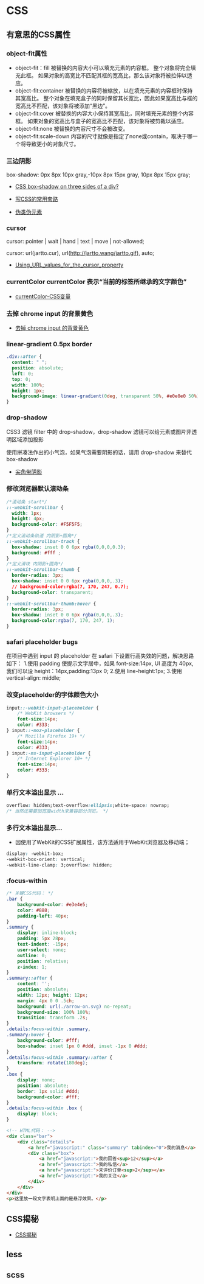# CSS

## 有意思的CSS属性

### object-fit属性

- object-fit：fill
被替换的内容大小可以填充元素的内容框。 整个对象将完全填充此框。 如果对象的高宽比不匹配其框的宽高比，那么该对象将被拉伸以适应。
- object-fit:container
被替换的内容将被缩放，以在填充元素的内容框时保持其宽高比。 整个对象在填充盒子的同时保留其长宽比，因此如果宽高比与框的宽高比不匹配，该对象将被添加“黑边”。
- object-fit:cover
被替换的内容大小保持其宽高比，同时填充元素的整个内容框。 如果对象的宽高比与盒子的宽高比不匹配，该对象将被剪裁以适应。
- object-fit:none
被替换的内容尺寸不会被改变。
- object-fit:scale-down
内容的尺寸就像是指定了none或contain，取决于哪一个将导致更小的对象尺寸。

### 三边阴影

box-shadow: 0px 8px 10px gray,-10px 8px 15px gray, 10px 8px 15px gray;

- [CSS box-shadow on three sides of a div? ](https://stackoverflow.com/questions/8738768/css-box-shadow-on-three-sides-of-a-div)

- [写CSS的常用套路](https://juejin.cn/post/6844904033405108232)

- [伪类伪元素](https://segmentfault.com/a/1190000007180315)

### cursor

cursor: pointer | wait | hand | text | move | not-allowed;

cursor: url(jartto.cur), url(http://jartto.wang/jartto.gif), auto;

- [Using_URL_values_for_the_cursor_property](https://developer.mozilla.org/en-US/docs/Web/CSS/CSS_Basic_User_Interface/Using_URL_values_for_the_cursor_property)

### currentColor currentColor 表示“当前的标签所继承的文字颜色”

- [currentColor-CSS变量](https://www.zhangxinxu.com/wordpress/2014/10/currentcolor-css3-powerful-css-keyword/)

### 去掉 chrome input 的背景黄色

- [去掉 chrome input 的背景黄色](https://stackoverflow.com/questions/2781549/removing-input-background-colour-for-chrome-autocomplete)

### linear-gradient 0.5px border

```css
.div::after {
  content: " ";
  position: absolute;
  left: 0;
  top: 0;
  width: 100%;
  height: 1px;
  background-image: linear-gradient(0deg, transparent 50%, #e0e0e0 50%);
}
```

### drop-shadow

CSS3 滤镜 filter 中的 drop-shadow，drop-shadow 滤镜可以给元素或图片非透明区域添加投影

使用拼凑法作出的小气泡，如果气泡需要阴影的话，请用 drop-shadow 来替代 box-shadow

- [尖角带阴影](https://www.zhangxinxu.com/wordpress/2016/05/css3-filter-drop-shadow-vs-box-shadow/)

### 修改浏览器默认滚动条

```css
/*滚动条 start*/
::-webkit-scrollbar {
  width: 1px;
  height: 4px;
  background-color: #F5F5F5;
}
/*定义滚动条轨道 内阴影+圆角*/
::-webkit-scrollbar-track {
  box-shadow: inset 0 0 6px rgba(0,0,0,0.3);
  background: #fff ;
}
/*定义滑块 内阴影+圆角*/
::-webkit-scrollbar-thumb {
  border-radius: 3px;
  box-shadow: inset 0 0 6px rgba(0,0,0,.3);
  // background-color:rgba(7, 170, 247, 0.7);
  background-color: transparent;
}
::-webkit-scrollbar-thumb:hover {
  border-radius: 3px;
  box-shadow: inset 0 0 6px rgba(0,0,0,.3);
  background-color:rgba(7, 170, 247, 1);
}
```
### safari placeholder bugs

在项目中遇到 input 的 placeholder 在 safari 下设置行高失效的问题，解决思路如下：
1.使用 padding 使提示文字居中，如果 font-size:14px, UI 高度为 40px,我们可以设 height：14px,padding:13px 0;
2.使用 line-height:1px;
3.使用 vertical-align: middle;

### 改变placeholder的字体颜色大小

```css
input::-webkit-input-placeholder { 
    /* WebKit browsers */ 
    font-size:14px;
    color: #333;
} input::-moz-placeholder { 
    /* Mozilla Firefox 19+ */ 
    font-size:14px;
    color: #333;
} input:-ms-input-placeholder { 
    /* Internet Explorer 10+ */ 
    font-size:14px;
    color: #333;
}
```
### 单行文本溢出显示 ...

```css
overflow: hidden;text-overflow:ellipsis;white-space: nowrap;
/* 当然还需要加宽度width来兼容部分浏览。 */
```
### 多行文本溢出显示...

- 因使用了WebKit的CSS扩展属性，该方法适用于WebKit浏览器及移动端；

```css
display: -webkit-box;
-webkit-box-orient: vertical;
-webkit-line-clamp: 3;overflow: hidden;
```

### :focus-within

```css
/* 关键CSS代码： */
.bar {
    background-color: #e3e4e5;
    color: #888;
    padding-left: 40px;
}
.summary {
    display: inline-block;
    padding: 5px 28px;
    text-indent: -15px;
    user-select: none;
    outline: 0;
    position: relative;
    z-index: 1;
}
.summary::after {
    content: '';
    position: absolute;
    width: 12px; height: 12px;
    margin: 4px 0 0 .5ch;
    background: url(./arrow-on.svg) no-repeat;
    background-size: 100% 100%;
    transition: transform .2s;
}
.details:focus-within .summary,
.summary:hover {
    background-color: #fff;
    box-shadow: inset 1px 0 #ddd, inset -1px 0 #ddd;
}
.details:focus-within .summary::after {
    transform: rotate(180deg);
}
.box {
    display: none;
    position: absolute;
    border: 1px solid #ddd;
    background-color: #fff;
}
.details:focus-within .box {
    display: block;
}
```
```html
<!-- HTML代码： -->
<div class="bar">
    <div class="details">
        <a href="javascript:" class="summary" tabindex="0">我的消息</a> 
        <div class="box">
            <a href="javascript:">我的回答<sup>12</sup></a>
            <a href="javascript:">我的私信</a>
            <a href="javascript:">未评价订单<sup>2</sup></a>
            <a href="javascript:">我的关注</a>
        </div>
    </div>
</div>
<p>这里放一段文字表明上面的是悬浮效果。</p>
```

## CSS揭秘

- [CSS揭秘](https://www.cnblogs.com/forever-xuehf/p/12907577.html)

## less

## scss